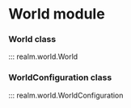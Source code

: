 # World module

### World class

::: realm.world.World

### WorldConfiguration class

::: realm.world.WorldConfiguration

